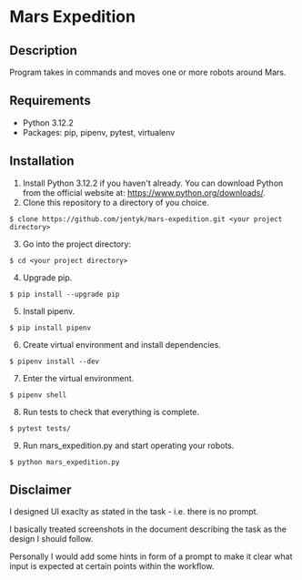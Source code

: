 # Mars Expedition

## Description

Program takes in commands and moves one or more robots around Mars.

## Requirements

- Python 3.12.2
- Packages: pip, pipenv, pytest, virtualenv

## Installation

1. Install Python 3.12.2 if you haven't already. You can download Python from the official website at: https://www.python.org/downloads/.
2. Clone this repository to a directory of you choice.

`$ clone https://github.com/jentyk/mars-expedition.git <your project directory>`

3. Go into the project directory:

`$ cd <your project directory>`

4. Upgrade pip.

`$ pip install --upgrade pip`

5. Install pipenv.

`$ pip install pipenv`

6. Create virtual environment and install dependencies.

`$ pipenv install --dev`

7. Enter the virtual environment.

`$ pipenv shell`

8. Run tests to check that everything is complete.

`$ pytest tests/`

9. Run mars_expedition.py and start operating your robots.

`$ python mars_expedition.py`

## Disclaimer

I designed UI exaclty as stated in the task - i.e. there is no prompt.

I basically treated screenshots in the document describing the task as the design I should follow.

Personally I would add some hints in form of a prompt to make it clear what input is expected at certain points within the workflow.


